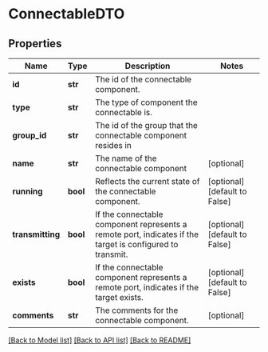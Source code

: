 # ConnectableDTO

## Properties
Name | Type | Description | Notes
------------ | ------------- | ------------- | -------------
**id** | **str** | The id of the connectable component. | 
**type** | **str** | The type of component the connectable is. | 
**group_id** | **str** | The id of the group that the connectable component resides in | 
**name** | **str** | The name of the connectable component | [optional] 
**running** | **bool** | Reflects the current state of the connectable component. | [optional] [default to False]
**transmitting** | **bool** | If the connectable component represents a remote port, indicates if the target is configured to transmit. | [optional] [default to False]
**exists** | **bool** | If the connectable component represents a remote port, indicates if the target exists. | [optional] [default to False]
**comments** | **str** | The comments for the connectable component. | [optional] 

[[Back to Model list]](../README.md#documentation-for-models) [[Back to API list]](../README.md#documentation-for-api-endpoints) [[Back to README]](../README.md)



